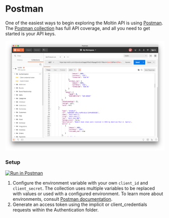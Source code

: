 # Postman

One of the easiest ways to begin exploring the Moltin API is using [Postman](https://www.getpostman.com/). The [Postman collection](https://app.getpostman.com/run-collection/8d2630ced1f579e5e0dc) has full API coverage, and all you need to get started is your API keys.

![](../.gitbook/assets/screen-shot-2018-07-09-at-13.00.31.png)

### Setup

[![Run in Postman](https://run.pstmn.io/button.svg)](https://app.getpostman.com/run-collection/8d2630ced1f579e5e0dc)

1. Configure the environment variable with your own `client_id` and `client_secret`. The collection uses multiple variables to be replaced with values or used with a configured environment. To learn more about environments, consult [Postman documentation](https://www.getpostman.com/docs/v6/postman/environments_and_globals/intro_to_environments_and_globals).
2. Generate an access token using the implicit or client\_credentials requests within the Authentication folder.

